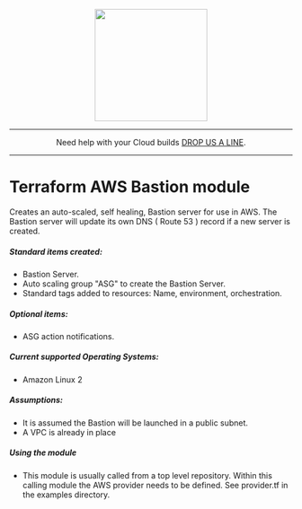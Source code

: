 <p align="center">
  <a href="https://www.cloud42.io/" target="_blank" rel="Homepage">
  <img width="200" height="200" src="https://www.cloud42.io/wp-content/uploads/2020/01/transparent_small.png">
  </a>
</p>

---
<p align="center">Need help with your Cloud builds <a href="https://www.cloud42.io/contact/" target="_blank" rel="ContactUS"> DROP US A LINE</a>.</p>

---
# Terraform AWS Bastion module
Creates an auto-scaled, self healing, Bastion server for use in AWS. The Bastion server will update its own DNS ( Route 53 ) record if a new server is created. 

##### Standard items created:

 * Bastion Server.
 * Auto scaling group "ASG" to create the Bastion Server.
 * Standard tags added to resources: Name, environment, orchestration.

##### Optional items:

 * ASG action notifications.

##### Current supported Operating Systems:

 * Amazon Linux 2 

##### Assumptions:

 * It is assumed the Bastion will be launched in a public subnet.
 * A VPC is already in place

##### Using the module

 * This module is usually called from a top level repository. Within this calling module the AWS provider needs to be defined. See provider.tf in the examples directory.
